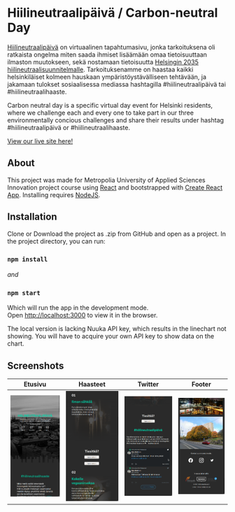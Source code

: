 # Hiilineutraalipäivä / Carbon-neutral Day
[Hiilineutraalipäivä](http://hiilineutraali.herokuapp.com) on virtuaalinen tapahtumasivu, jonka tarkoituksena oli ratkaista ongelma miten saada ihmiset lisäämään omaa tietoisuuttaan ilmaston muutokseen, sekä nostamaan tietoisuutta [Helsingin 2035 hiilineutraalisuunnitelmalle](https://www.hel.fi/static/liitteet/kaupunkiymparisto/julkaisut/julkaisut/HNH-2035-toimenpideohjelma.pdf). Tarkoituksenamme on haastaa kaikki helsinkiläiset kolmeen hauskaan ympäristöystävälliseen tehtävään, ja jakamaan tulokset sosiaalisessa mediassa hashtagilla #hiilineutraalipäivä tai #hiilineutraalihaaste.

Carbon neutral day is a specific virtual day event for Helsinki residents, where we challenge each and every one to take part in our three environmentally concious challenges and share their results under hashtag #hiilineutraalipäivä or #hiilineutraalihaaste.

[View our live site here!](http://hiilineutraali.herokuapp.com)

## About
This project was made for Metropolia University of Applied Sciences Innovation project course using [React](https://reactjs.org/ "React") and bootstrapped with [Create React App](https://github.com/facebook/create-react-app). Installing requires [NodeJS](https://nodejs.org/en/). 

## Installation
Clone or Download the project as .zip from GitHub and open as a project. In the project directory, you can run:

### `npm install`
_and_
### `npm start`

Which will run the app in the development mode.<br />
Open [http://localhost:3000](http://localhost:3000) to view it in the browser.

The local version is lacking Nuuka API key, which results in the linechart not showing. You will have to acquire your own API key to show data on the chart.

## Screenshots

| Etusivu     | Haasteet   | Twitter     | Footer |
| :-------------: | :-------------: | :-------------: | :-------------: |
| ![Page1](1.png) | ![Page2](2.png) | ![Page3](3.png) | ![Page4](4.png) |
